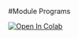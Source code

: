 #Module Programs

[![Open In Colab](https://colab.research.google.com/assets/colab-badge.svg)](https://colab.research.google.com/github/blob/inarticulatus/IPL_team_1/AddingProgram/keerti.ipynb)
